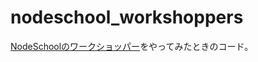# nodeschool_workshoppers

[NodeSchoolのワークショッパー](http://nodeschool.io/#workshopper-list)をやってみたときのコード。
